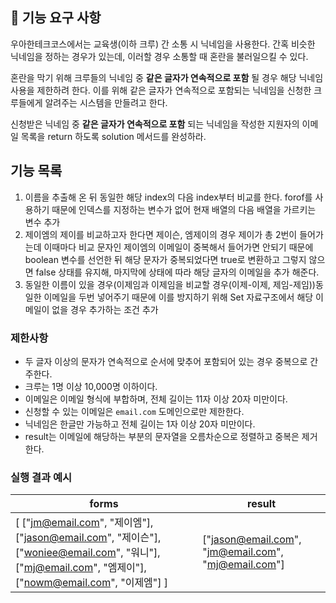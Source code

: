 ## 🚀 기능 요구 사항

우아한테크코스에서는 교육생(이하 크루) 간 소통 시 닉네임을 사용한다. 간혹 비슷한 닉네임을 정하는 경우가 있는데, 이러할 경우 소통할 때 혼란을 불러일으킬 수 있다.

혼란을 막기 위해 크루들의 닉네임 중 **같은 글자가 연속적으로 포함** 될 경우 해당 닉네임 사용을 제한하려 한다. 이를 위해 같은 글자가 연속적으로 포함되는 닉네임을 신청한 크루들에게 알려주는 시스템을 만들려고 한다.

신청받은 닉네임 중 **같은 글자가 연속적으로 포함** 되는 닉네임을 작성한 지원자의 이메일 목록을 return 하도록 solution 메서드를 완성하라.

## 기능 목록

1. 이름을 추출해 온 뒤 동일한 해당 index의 다음 index부터 비교를 한다. forof를 사용하기 때문에 인덱스를 지정하는 변수가 없어 현재 배열의 다음 배열을 가르키는 변수 추가
2. 제이엠의 제이를 비교하고자 한다면 제이슨, 엠제이의 경우 제이가 총 2번이 들어가는데 이때마다 비교 문자인 제이엠의 이메일이 중복해서 들어가면 안되기 때문에 boolean 변수를 선언한 뒤 해당 문자가 중복되었다면 true로 변환하고 그렇지 않으면 false 상태를 유지해, 마지막에 상태에 따라 해당 글자의 이메일을 추가 해준다.
3. 동일한 이름이 있을 경우(이제임과 이제임을 비교할 경우(이제-이제, 제임-제임))동일한 이메일을 두번 넣어주기 때문에 이를 방지하기 위해 Set 자료구조에서 해당 이메일이 없을 경우 추가하는 조건 추가

### 제한사항

- 두 글자 이상의 문자가 연속적으로 순서에 맞추어 포함되어 있는 경우 중복으로 간주한다.
- 크루는 1명 이상 10,000명 이하이다.
- 이메일은 이메일 형식에 부합하며, 전체 길이는 11자 이상 20자 미만이다.
- 신청할 수 있는 이메일은 `email.com` 도메인으로만 제한한다.
- 닉네임은 한글만 가능하고 전체 길이는 1자 이상 20자 미만이다.
- result는 이메일에 해당하는 부분의 문자열을 오름차순으로 정렬하고 중복은 제거한다.

### 실행 결과 예시

| forms                                                                                                                                                 | result                                              |
| ----------------------------------------------------------------------------------------------------------------------------------------------------- | --------------------------------------------------- |
| [ ["jm@email.com", "제이엠"], ["jason@email.com", "제이슨"], ["woniee@email.com", "워니"], ["mj@email.com", "엠제이"], ["nowm@email.com", "이제엠"] ] | ["jason@email.com", "jm@email.com", "mj@email.com"] |
